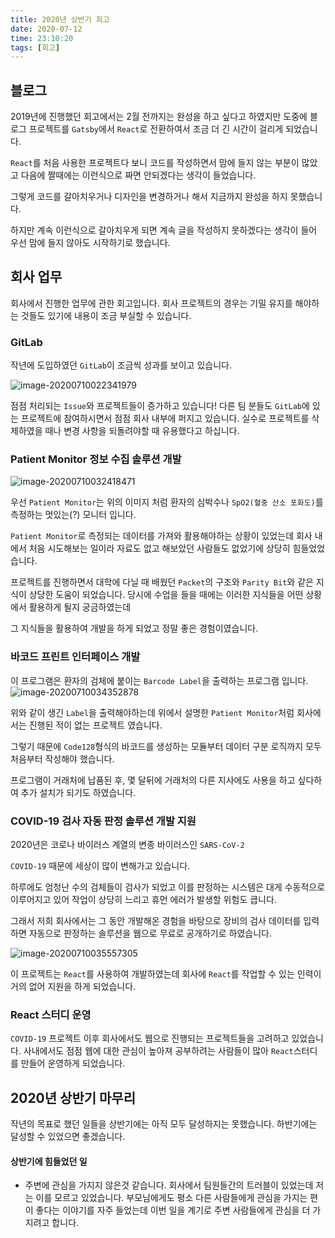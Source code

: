 ```yaml
---
title: 2020년 상반기 회고
date: 2020-07-12
time: 23:10:20
tags: [회고]
---
```


## 블로그

2019년에 진행했던 회고에서는 2월 전까지는 완성을 하고 싶다고 하였지만 도중에 블로그 프로젝트를
`Gatsby`에서 `React`로 전환하여서 조금 더 긴 시간이 걸리게 되었습니다.

`React`를 처음 사용한 프로젝트다 보니 코드를 작성하면서 맘에 들지 않는 부분이 많았고 다음에 짤때에는 이런식으로 짜면 안되겠다는 생각이 들었습니다.

그렇게 코드를 갈아치우거나 디자인을 변경하거나 해서 지금까지 완성을 하지 못했습니다.

하지만 계속 이런식으로 갈아치우게 되면 계속 글을 작성하지 못하겠다는 생각이 들어 우선 맘에 들지 않아도 시작하기로 했습니다.

## 회사 업무

회사에서 진행한 업무에 관한 회고입니다.
회사 프로젝트의 경우는 기밀 유지를 해야하는 것들도 있기에 내용이 조금 부실할 수 있습니다.

### GitLab

작년에 도입하였던 `GitLab`이 조금씩 성과를 보이고 있습니다.

![image-20200710022341979](https://i.imgur.com/htJ3csb.png)

점점 처리되는 `Issue`와 프로젝트들이 증가하고 있습니다!
다른 팀 분들도 `GitLab`에 있는 프로젝트에 참여하시면서 점점 회사 내부에 퍼지고 있습니다.
실수로 프로젝트를 삭제하였을 때나 변경 사항을 되돌려야할 때 유용했다고 하십니다.

### Patient Monitor 정보 수집 솔루션 개발

![image-20200710032418471](https://i.imgur.com/Ep3alUT.png)

우선 `Patient Monitor`는 위의 이미지 처럼 환자의 심박수나 `SpO2(혈중 산소 포화도)`를 측정하는 멋있는(?) 모니터 입니다.

`Patient Monitor`로 측정되는 데이터를 가져와 활용해야하는 상황이 있었는데 회사 내에서 처음 시도해보는 일이라 자료도 없고 해보았던 사람들도 없었기에 상당히 힘들었었습니다.

프로젝트를 진행하면서 대학에 다닐 때 배웠던 `Packet`의 구조와 `Parity Bit`와 같은 지식이 상당한 도움이 되었습니다. 당시에 수업을 들을 때에는 이러한 지식들을 어떤 상황에서 활용하게 될지 궁금하였는데

그 지식들을 활용하여 개발을 하게 되었고 정말 좋은 경험이였습니다.

### 바코드 프린트 인터페이스 개발

이 프로그램은 환자의 검체에 붙이는 `Barcode Label`을 출력하는 프로그램 입니다.![image-20200710034352878](https://i.imgur.com/bwLPzIa.png)

위와 같이 생긴 `Label`을 출력해야하는데 위에서 설명한 `Patient Monitor`처럼 
회사에서는 진행된 적이 없는 프로젝트 였습니다. 

그렇기 때문에 `Code128`형식의 바코드를 생성하는 모듈부터 
데이터 구분 로직까지 모두 처음부터 작성해야 했습니다.

프로그램이 거래처에 납품된 후, 몇 달뒤에 거래처의 다른 지사에도 사용을 하고 싶다하여 추가 설치가 되기도 하였습니다.

### COVID-19 검사 자동 판정 솔루션 개발 지원

2020년은 코로나 바이러스 계열의 변종 바이러스인 `SARS-CoV-2` 

`COVID-19` 때문에 세상이 많이 변해가고 있습니다.

하루에도 엄청난 수의 검체들이 검사가 되었고 이를 판정하는 시스템은 대게 수동적으로 이루어지고 있어 
작업이 상당히 느리고 휴먼 에러가 발생할 위험도 큽니다.

그래서 저희 회사에서는 그 동안 개발해온 경험을 바탕으로 장비의 검사 데이터를 입력하면 자동으로 판정하는 솔루션을 웹으로 무료로 공개하기로 하였습니다.

![image-20200710035557305](https://i.imgur.com/f6sikLW.png)

이 프로젝트는 `React`를 사용하여 개발하였는데 회사에 `React`를 작업할 수 있는 인력이 거의 없어 지원을 하게 되었습니다.

### React 스터디 운영

`COVID-19` 프로젝트 이후 회사에서도 웹으로 진행되는 프로젝트들을 고려하고 있었습니다.
사내에서도 점점 웹에 대한 관심이 높아져 공부하려는 사람들이 많아 `React`스터디를 만들어 운영하게 되었습니다.

## 2020년 상반기 마무리

작년의 목표로 했던 일들을 상반기에는 아직 모두 달성하지는 못했습니다.
하반기에는 달성할 수 있었으면 좋겠습니다.

#### 상반기에 힘들었던 일

* 주변에 관심을 가지지 않은것 같습니다.
  회사에서 팀원들간의 트러블이 있었는데 저는 이를 모르고 있었습니다.
  부모님에게도 평소 다른 사람들에게 관심을 가지는 편이 좋다는 이야기를 자주 들었는데 이번 일을 계기로 주변 사람들에게 관심을 더 가지려고 합니다.